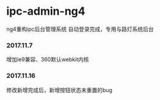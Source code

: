 # ipc-admin-ng4
ng4重构ipc后台管理系统
自动登录完成，专用与路灯系统后台


### 2017.11.7
增加ie9兼容、360默认webkit内核

### 2017.11.16
修改新增完成后，新增按钮状态未重置的bug